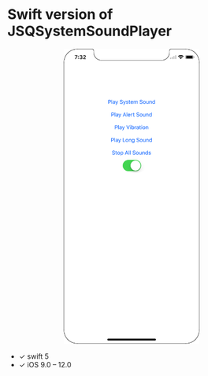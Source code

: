 Swift version of JSQSystemSoundPlayer
================

<center><img src="https://raw.githubusercontent.com/tungthanhnguyen/CSSystemSoundPlayer/master/Screenshoots/iPhoneX.png" height=600 /></center>

* ✓ swift 5
* ✓ iOS 9.0 – 12.0